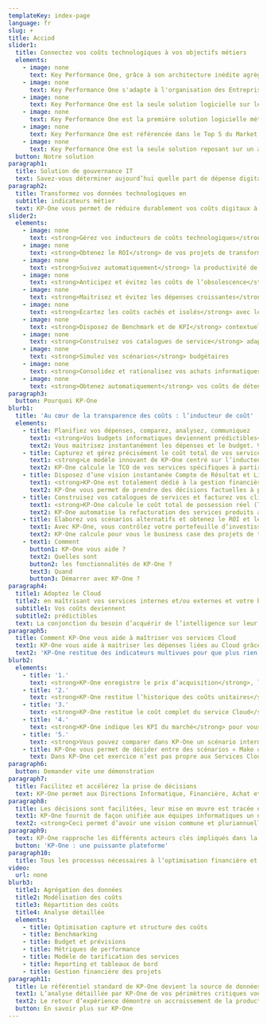 ```yaml
---
templateKey: index-page
language: fr
slug: +
title: Acciod
slider1:
  title: Connectez vos coûts technologiques à vos objectifs métiers
  elements:
    - image: none
      text: Key Performance One, grâce à son architecture inédite agrège et structure les données de bout en bout et en assure le cycle de vie
    - image: none
      text: Key Performance One s'adapte à l'organisation des Entreprises et des Administrations en identifiant qui sont les producteurs de services informatiques et qui en sont les consommateurs
    - image: none
      text: Key Performance One est la seule solution logicielle sur le Cloud (SaaS) qui permet aux organisations de partager les mêmes métriques budgétaires IT de détention et de valeur (TCO-TVO)
    - image: none
      text: Key Performance One est la première solution logicielle métier qui permet de rapprocher, planifier et connecter les dépenses et les investissements du numérique
    - image: none
      text: Key Performance One est référencée dans le Top 5 du Market Guide Gartner parmi les solutions « IT Financial & Business Management » ITFM-ITBM
    - image: none
      text: Key Performance One est la seule solution reposant sur un algorithme métier des Technologies de l'Information (IT) totalement intégré et s'appuyant sur un modèle de données unique
  button: Notre solution
paragraph1:
  title: Solution de gouvernance IT
  text: Savez-vous déterminer aujourd’hui quelle part de dépense digitale/technologique contient vos produits et/ou services et quelle part devrez-vous demain y consacrer pour atteindre vos objectifs de croissance ?
paragraph2:
  title: Transformez vos données technologiques en
  subtitle: indicateurs métier
  text: KP-One vous permet de réduire durablement vos coûts digitaux à leur réel taux d’usage et d’aligner vos investissements technologiques sur les besoins stratégiques de vos métiers.
slider2:
  elements:
    - image: none
      text: <strong>Gérez vos inducteurs de coûts technologiques</strong> sur un même prisme
    - image: none
      text: <strong>Obtenez le ROI</strong> de vos projets de transformation digitale
    - image: none
      text: <strong>Suivez automatiquement</strong> la productivité de vos projets et évitez les dérives
    - image: none
      text: <strong>Anticipez et évitez les coûts de l’obsolescence</strong> par la prédictibilité de vos budgets informatiques
    - image: none
      text: <strong>Maitrisez et évitez les dépenses croissantes</strong> liées à vos services Cloud par le TCO et le TVO
    - image: none
      text: <strong>Ecartez les coûts cachés et isolés</strong> avec le risque du « Shadow IT »
    - image: none
      text: <strong>Disposez de Benchmark et de KPI</strong> contextuels dans votre métier
    - image: none
      text: <strong>Construisez vos catalogues de service</strong> adaptés à vos métiers
    - image: none
      text: <strong>Simulez vos scénarios</strong> budgétaires
    - image: none
      text: <strong>Consolidez et rationalisez vos achats informatiques</strong> par fournisseur et type de services
    - image: none
      text: <strong>Obtenez automatiquement</strong> vos coûts de détention technologiques
paragraph3:
  button: Pourquoi KP-One
blurb1:
  title: 'Au cœur de la transparence des coûts : l’inducteur de coût'
  elements:
    - title: Planifiez vos dépenses, comparez, analysez, communiquez
      text1: <strong>Vos budgets informatiques deviennent prédictibles</strong> car KP-One les calcule à partir de vos coûts réels, fixes ou variables.
      text2: Vous maitrisez instantanément les dépenses et le budget. Vous pouvez simuler vos prochains budgets, les comparer entre eux et aux exercices précédents.
    - title: Capturez et gérez précisément le coût total de vos services informatiques (TCO)
      text1: <strong>Le modèle innovant de KP-One centré sur l’inducteur de coût</strong> vous permet de relier l’ensemble des ressources technologiques à l’ensemble de leurs coûts.
      text2: KP-One calcule le TCO de vos services spécifiques à partir de l’ensemble des inducteurs de coûts attachés à chaque ressource technologique.
    - title: Disposez d’une vision instantanée Compte de Résultat et Liquidités quel que soit le périmètre budgétaire ou le projet d’investissement analysé
      text1: <strong>KP-One est totalement dédié à la gestion financière IT et à la gouvernance informatique</strong> ce qui vous permet de réunir l’ensemble des décisionnaires financiers et technologiques.
      text2: KP-One vous permet de prendre des décisions factuelles à partir des vues synchronisées liquidités et compte de résultat quel que soit le périmètre analysé ou simulé.
    - title: Construisez vos catalogues de services et facturez vos clients internes en toute transparence
      text1: <strong>KP-One calcule le coût total de possession réel (TCO)</strong> pour chaque consommateur/ utilisateur des services. KP-One vous assiste dans la construction de vos catalogues de services spécifiques, vos unités d’œuvre et vos KPI contextuels.
      text2: KP-One automatise la refacturation des services produits aux clients consommateurs.
    - title: Elaborez vos scénarios alternatifs et obtenez le ROI et le Payback  de vos projets de transformation digitale
      text1: Avec KP-One, vous contrôlez votre portefeuille d’investissements digitaux et mesurez les gains de vos projets (benefit tracking) et l’impact de leur productivité sur vos budgets de fonctionnement.
      text2: KP-One calcule pour vous le business case des projets de transformation digitale en comparant les coûts complets de fonctionnement initiaux et cibles. Vous anticipez ainsi l’obsolescence technologique et les surcoûts.
    - text1: Comment
      button1: KP-One vous aide ?
      text2: Quelles sont
      button2: les fonctionnalités de KP-One ?
      text3: Quand
      button3: Démarrer avec KP-One ?
paragraph4:
  title1: Adoptez le Cloud
  title2: en maîtrisant vos services internes et/ou externes et votre budget
  subtitle1: Vos coûts deviennent
  subtitle2: prédictibles
  text: La conjonction du besoin d’acquérir de l’intelligence sur leur marché et la puissance des offres technologiques déclenche une priorité d’investissement dans le numérique. De ce fait, les entreprises axent leur stratégie sur l’acquisition et le traitement des données rendu possible par le Cloud Computing qui arrive à maturité.
paragraph5:
  title: Comment KP-One vous aide à maîtriser vos services Cloud
  text1: KP-One vous aide à maitriser les dépenses liées au Cloud grâce à son modèle inédit totalement intégré.
  text2: 'KP-One restitue des indicateurs multivues pour que plus rien ne vous échappe :'
blurb2:
  elements:
    - title: '1.'
      text: <strong>KP-One enregistre le prix d’acquisition</strong>, les montants unitaires actualisés et le coût total (IaaS, PaaS, SaaS) et permet la parfaite lisibilité des factures compliquées du Cloud.
    - title: '2.'
      text: <strong>KP-One restitue l’historique des coûts unitaires</strong>, de vos volumes et des coûts totaux de détention (TCO). KP-One vous indique l’évolution des unités d’œuvre et l’évolution de vos volumes.
    - title: '3.'
      text: <strong>KP-One restitue le coût complet du service Cloud</strong> et vous indique son évolution pour obtenir le cout total de la valeur (TVO).
    - title: '4.'
      text: <strong>KP-One indique les KPI du marché</strong> pour vous permettre de comparer le taux d’usage le plus approprié du Cloud (IaaS, PaaS…) par rapport au meilleur prix du moment.
    - title: '5.'
      text: <strong>Vous pouvez comparer dans KP-One un scénario interne</strong> avec celui de l’adoption du Cloud en spécifiant vos volumes et calculer le ROI de chaque transformation. Vous saurez si la flexibilité d’un Cloud a un coût pertinent dans votre contexte.
    - title: KP-One vous permet de décider entre des scénarios « Make or Buy ».
      text: Dans KP-One cet exercice n’est pas propre aux Services Cloud. Vous pouvez vous y livrer pour <strong>n'importe quel service interne et/ou externe.</strong>
paragraph6:
  button: Demander vite une démonstration
paragraph7:
  title: Facilitez et accélérez la prise de décisions
  text: KP-One permet aux Directions Informatique, Financière, Achat et Métier d’avoir une compréhension commune instantanée et juste des dépenses technologiques et leur impact financier sur le service produit pour l’Entreprise
paragraph8:
  title: Les décisions sont facilitées, leur mise en œuvre est tracée et les retours sur investissements vérifiables.
  text1: KP-One fournit de façon unifiée aux équipes informatiques un niveau de détails jamais égalé dans d’autres solutions et fournit des données financières stratégiques aux  Directions. La valeur des biens informatiques en tant qu’investissements et services rendus est instantanément analysable. KP-One met à disposition les fonctions nécessaires au suivi des écarts budgétaires, à l’analyse des structures des coûts technologiques et au calcul des impacts financiers des transformations digitales.
  text2: <strong>Ceci permet d’avoir une vision commune et pluriannuelle des budgets</strong> (passée ou future), lisible sur des comptes de résultats et liquidités, d’obtenir les KPI contextuels, les Benchmarks, les scénarios alternatifs, et l’ensemble du Portfolio projets…
paragraph9:
  text: KP-One rapproche les différents acteurs clés impliqués dans la transformation digitale de l’entreprise
  button: 'KP-One : une puissante plateforme'
paragraph10:
  title: Tous les processus nécessaires à l’optimisation financière et au management des technologies sont automatisés par KP-One
video:
  url: none
blurb3:
  title1: Agrégation des données
  title2: Modélisation des coûts
  title3: Répartition des coûts
  title4: Analyse détaillée
  elements:
    - title: Optimisation capture et structure des coûts
    - title: Benchmarking
    - title: Budget et prévisions
    - title: Métriques de performance
    - title: Modèle de tarification des services
    - title: Reporting et tableaux de bord
    - title: Gestion financière des projets
paragraph11:
  title: Le référentiel standard de KP-One devient la source de données unique de la plateforme d’analyse collaborative qui transforme vos données technico-économiques en indicateurs métier.
  text1: L’analyse détaillée par KP-One de vos périmètres critiques vous permet d’identifier des économies structurelles et durables de l’ordre de 15 à 20 % dès sa mise en œuvre.
  text2: Le retour d’expérience démontre un accroissement de la productivité de la gestion de la chaîne financière de vos technologies de 36%.
  button: En savoir plus sur KP-One
---
```

